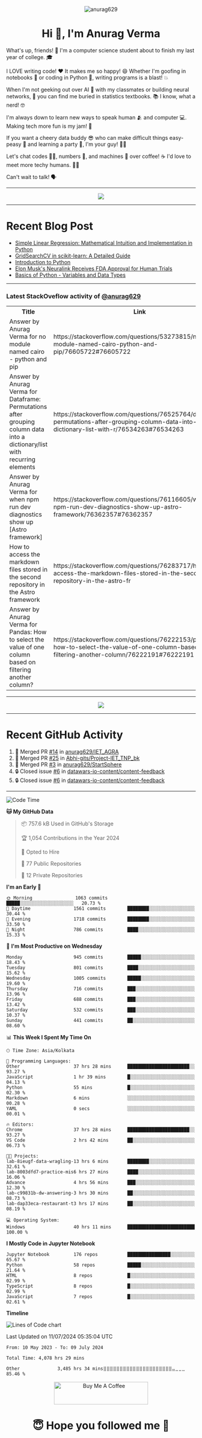 

<p align="center"> <img src="https://komarev.com/ghpvc/?username=anurag629&label=Profile%20views&color=0e75b6&style=flat" alt="anurag629" /> </p>

<h1 align="center">Hi 👋, I'm Anurag Verma</h1>

What's up, friends! 👋 I'm a computer science student about to finish my last year of college. 🎓

I LOVE writing code! ❤️ It makes me so happy! 😄 Whether I'm goofing in notebooks 📓 or coding in Python 🐍, writing programs is a blast! 💥

When I'm not geeking out over AI 🤖 with my classmates or building neural networks, 🧠 you can find me buried in statistics textbooks. 📚 I know, what a nerd! 🤓

I'm always down to learn new ways to speak human 🫂 and computer 💻. Making tech more fun is my jam! 🍇

If you want a cheery data buddy 😎 who can make difficult things easy-peasy 🥝 and learning a party 🎉, I'm your guy! 🙋‍♂️

Let's chat codes 👨‍💻, numbers 🧮, and machines 🤖 over coffee! ☕ I'd love to meet more techy humans. 💁‍♂️

Can't wait to talk! 🗣️

---

<p align="center">
  <img src="https://spotify-github-profile.vercel.app/api/view.svg?uid=mwvywke3fo2gajpenodnmobfh&cover_image=true&theme=default&show_offline=false&background_color=121212&interchange=false&bar_color=53b14f&bar_color_cover=true">
</p>

---

# Recent Blog Post

<!-- BLOG-POST-LIST:START -->
- [Simple Linear Regression: Mathematical Intuition and Implementation in Python](https://codercops.tech/blog/machine-learning-algorithms/simple-linear-regression-mathematical-intuation)
- [GridSearchCV in scikit-learn: A Detailed Guide](https://codercops.tech/blog/gridsearchcv-in-scikit-learn-a-detailed-guide)
- [Introduction to Python](https://codercops.tech/blog/python-tutorial/introduction-to-python)
- [Elon Musk&#39;s Neuralink Receives FDA Approval for Human Trials](https://codercops.tech/blog/elon-musks-neuralink-receives-fda-approval-for-human-trials)
- [Basics of Python - Variables and Data Types](https://codercops.tech/blog/python-basics-of-python-variables-and-data-types)
<!-- BLOG-POST-LIST:END -->

---

### Latest StackOveflow activity of [@anurag629](https://github.com/anurag629)
<table>
  <tr><th>Title</th><th>Link</th></tr>
  <!-- STACKOVERFLOW:START --><tr><td>Answer by Anurag Verma for no module named cairo - python and pip</td><td>https://stackoverflow.com/questions/53273815/no-module-named-cairo-python-and-pip/76605722#76605722</td></tr><tr><td>Answer by Anurag Verma for Dataframe: Permutations after grouping column data into a dictionary/list with recurring elements</td><td>https://stackoverflow.com/questions/76525764/dataframe-permutations-after-grouping-column-data-into-a-dictionary-list-with-r/76534263#76534263</td></tr><tr><td>Answer by Anurag Verma for when npm run dev diagnostics show up [Astro framework]</td><td>https://stackoverflow.com/questions/76116605/when-npm-run-dev-diagnostics-show-up-astro-framework/76362357#76362357</td></tr><tr><td>How to access the markdown files stored in the second repository in the Astro framework</td><td>https://stackoverflow.com/questions/76283717/how-to-access-the-markdown-files-stored-in-the-second-repository-in-the-astro-fr</td></tr><tr><td>Answer by Anurag Verma for Pandas: How to select the value of one column based on filtering another column?</td><td>https://stackoverflow.com/questions/76222153/pandas-how-to-select-the-value-of-one-column-based-on-filtering-another-column/76222191#76222191</td></tr><!-- STACKOVERFLOW:END -->
</table>

---

<p align="center">
  <img alig src="https://github-profile-trophy.vercel.app/?username=anurag629&theme=onedark&column=-1" />
</p>

---

# Recent GitHub Activity
<!--START_SECTION:activity-->
1. 🎉 Merged PR [#14](https://github.com/anurag629/IET_AGRA/pull/14) in [anurag629/IET_AGRA](https://github.com/anurag629/IET_AGRA)
2. 🎉 Merged PR [#25](https://github.com/Abhi-gits/Project-IET_TNP_bk/pull/25) in [Abhi-gits/Project-IET_TNP_bk](https://github.com/Abhi-gits/Project-IET_TNP_bk)
3. 🎉 Merged PR [#3](https://github.com/anurag629/StartSphere/pull/3) in [anurag629/StartSphere](https://github.com/anurag629/StartSphere)
4. 🔒 Closed issue [#6](https://github.com/datawars-io-content/content-feedback/issues/6) in [datawars-io-content/content-feedback](https://github.com/datawars-io-content/content-feedback)
5. 🔒 Closed issue [#6](https://github.com/datawars-io-content/content-feedback/issues/6) in [datawars-io-content/content-feedback](https://github.com/datawars-io-content/content-feedback)
<!--END_SECTION:activity-->

---

<!--START_SECTION:waka-->
![Code Time](http://img.shields.io/badge/Code%20Time-4%2C098%20hrs%2021%20mins-blue)

**🐱 My GitHub Data** 

> 📦 757.6 kB Used in GitHub's Storage 
 > 
> 🏆 1,054 Contributions in the Year 2024
 > 
> 💼 Opted to Hire
 > 
> 📜 77 Public Repositories 
 > 
> 🔑 12 Private Repositories 
 > 
**I'm an Early 🐤** 

```text
🌞 Morning                1063 commits        █████░░░░░░░░░░░░░░░░░░░░   20.73 % 
🌆 Daytime                1561 commits        ████████░░░░░░░░░░░░░░░░░   30.44 % 
🌃 Evening                1718 commits        ████████░░░░░░░░░░░░░░░░░   33.50 % 
🌙 Night                  786 commits         ████░░░░░░░░░░░░░░░░░░░░░   15.33 % 
```
📅 **I'm Most Productive on Wednesday** 

```text
Monday                   945 commits         █████░░░░░░░░░░░░░░░░░░░░   18.43 % 
Tuesday                  801 commits         ████░░░░░░░░░░░░░░░░░░░░░   15.62 % 
Wednesday                1005 commits        █████░░░░░░░░░░░░░░░░░░░░   19.60 % 
Thursday                 716 commits         ███░░░░░░░░░░░░░░░░░░░░░░   13.96 % 
Friday                   688 commits         ███░░░░░░░░░░░░░░░░░░░░░░   13.42 % 
Saturday                 532 commits         ███░░░░░░░░░░░░░░░░░░░░░░   10.37 % 
Sunday                   441 commits         ██░░░░░░░░░░░░░░░░░░░░░░░   08.60 % 
```


📊 **This Week I Spent My Time On** 

```text
🕑︎ Time Zone: Asia/Kolkata

💬 Programming Languages: 
Other                    37 hrs 28 mins      ███████████████████████░░   93.27 % 
JavaScript               1 hr 39 mins        █░░░░░░░░░░░░░░░░░░░░░░░░   04.13 % 
Python                   55 mins             █░░░░░░░░░░░░░░░░░░░░░░░░   02.30 % 
Markdown                 6 mins              ░░░░░░░░░░░░░░░░░░░░░░░░░   00.28 % 
YAML                     0 secs              ░░░░░░░░░░░░░░░░░░░░░░░░░   00.01 % 

🔥 Editors: 
Chrome                   37 hrs 28 mins      ███████████████████████░░   93.27 % 
VS Code                  2 hrs 42 mins       ██░░░░░░░░░░░░░░░░░░░░░░░   06.73 % 

🐱‍💻 Projects: 
lab-8ieugf-data-wragling-13 hrs 6 mins       ████████░░░░░░░░░░░░░░░░░   32.61 % 
lab-8003dfd7-practice-mis6 hrs 27 mins       ████░░░░░░░░░░░░░░░░░░░░░   16.06 % 
Advance                  4 hrs 56 mins       ███░░░░░░░░░░░░░░░░░░░░░░   12.30 % 
lab-c99831b-dw-answering-3 hrs 30 mins       ██░░░░░░░░░░░░░░░░░░░░░░░   08.73 % 
lab-dap33eca-restaurant-t3 hrs 17 mins       ██░░░░░░░░░░░░░░░░░░░░░░░   08.19 % 

💻 Operating System: 
Windows                  40 hrs 11 mins      █████████████████████████   100.00 % 
```

**I Mostly Code in Jupyter Notebook** 

```text
Jupyter Notebook         176 repos           ████████████████░░░░░░░░░   65.67 % 
Python                   58 repos            █████░░░░░░░░░░░░░░░░░░░░   21.64 % 
HTML                     8 repos             █░░░░░░░░░░░░░░░░░░░░░░░░   02.99 % 
TypeScript               8 repos             █░░░░░░░░░░░░░░░░░░░░░░░░   02.99 % 
JavaScript               7 repos             █░░░░░░░░░░░░░░░░░░░░░░░░   02.61 % 
```



**Timeline**

![Lines of Code chart](https://raw.githubusercontent.com/anurag629/anurag629/main/assets/bar_graph.png)


 Last Updated on 11/07/2024 05:35:04 UTC
<!--END_SECTION:waka-->

<!--START_SECTION:waka-simple-->

```text
From: 10 May 2023 - To: 09 July 2024

Total Time: 4,078 hrs 29 mins

Other              3,485 hrs 34 mins⣿⣿⣿⣿⣿⣿⣿⣿⣿⣿⣿⣿⣿⣿⣿⣿⣿⣿⣿⣿⣿⣤⣀⣀⣀   85.46 %
```

<!--END_SECTION:waka-simple-->

<p align="center"> 
<a href="https://www.buymeacoffee.com/anurag629" target="_blank"><img src="https://cdn.buymeacoffee.com/buttons/default-orange.png" alt="Buy Me A Coffee" height="60" width="250"></a>
</p>


<h1 align="center"> 😇 Hope you followed me 🥰  </h1>
